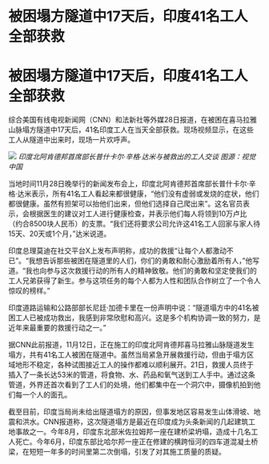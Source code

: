 # 被困塌方隧道中17天后，印度41名工人全部获救

# 被困塌方隧道中17天后，印度41名工人全部获救

综合美国有线电视新闻网（CNN）和法新社等外媒28日报道，在被困在喜马拉雅山脉塌方隧道中17天后，41名印度工人在当天全部获救。现场视频显示，在这些工人从隧道中出来时，现场一片欢呼声。

![](https://inews.gtimg.com/news_bt/Opmi6q2ueyVxRvM6uDAsynOzTtnvg4pCZS1nRSenl89vQAA/1000)
_印度北阿肯德邦首席部长普什卡尔·辛格·达米与被救出的工人交谈 图源：视觉中国_

当地时间11月28日晚举行的新闻发布会上，印度北阿肯德邦首席部长普什卡尔·辛格·达米表示，所有41名工人看起来都很健康，“他们没有虚弱或发烧的症状，他们都很健康。虽然有担架可以抬他们出来，但他们选择自己爬出来”。这名官员表示，会根据医生的建议对工人进行健康检查，并表示他们每人将领到10万卢比（约合8500块人民币）的支票。“我们还将要求公司允许这41名工人回家与家人待15天、20天或1个月，”达米说道。

印度总理莫迪在社交平台X上发布声明称，成功的救援“让每个人都激动不已”。“我想告诉那些被困在隧道里的人们，你们的勇敢和耐心激励着所有人，”他写道。“我也向参与这次救援行动的所有人的精神致敬。他们的勇敢和坚定使我们的工人兄弟获得了新生。参与这项任务的每个人都为人性和团队合作树立了一个令人惊叹的榜样。”

印度道路运输和公路部部长尼廷·加德卡里在一份声明中说：“隧道塌方中的41名被困工人已被成功救出，我感到非常欣慰和高兴。这是多个机构协调一致的努力，是近年来最重要的救援行动之一。”

据CNN此前报道，11月12日，正在施工的印度北阿肯德邦喜马拉雅山脉隧道发生塌方，共有41名工人被困在隧道中。虽然当局紧急开展救援行动，但由于塌方区域地形不稳定，各种试图接近工人的操作都难以顺利展开。21日，救援人员终于插入了一条长达53米的管道，将食物、水、药品和氧气送到工人手中。通过这条管道，外界还首次看到了工人们的处境，他们都集中在一个洞穴中，摄像机拍到他们每一个人的面孔。

截至目前，印度当局尚未给出隧道塌方的原因，但事发地区容易发生山体滑坡、地震和洪水。CNN报道称，这次隧道塌方是最近在印度成为头条新闻的几起建筑工地事故之一。今年8月，印度东北部米佐拉姆邦一座在建桥梁坍塌，造成十几名工人死亡。今年6月，印度东部比哈尔邦一座正在修建的横跨恒河的四车道混凝土桥梁，在短短一年多的时间里第二次倒塌，引发了对其施工质量的质疑。

